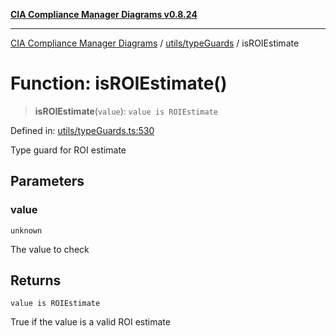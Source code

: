 [**CIA Compliance Manager Diagrams v0.8.24**](../../../README.md)

***

[CIA Compliance Manager Diagrams](../../../modules.md) / [utils/typeGuards](../README.md) / isROIEstimate

# Function: isROIEstimate()

> **isROIEstimate**(`value`): `value is ROIEstimate`

Defined in: [utils/typeGuards.ts:530](https://github.com/Hack23/cia-compliance-manager/blob/8f5d084752ccee354557e96bf8b49239fb671c91/src/utils/typeGuards.ts#L530)

Type guard for ROI estimate

## Parameters

### value

`unknown`

The value to check

## Returns

`value is ROIEstimate`

True if the value is a valid ROI estimate
